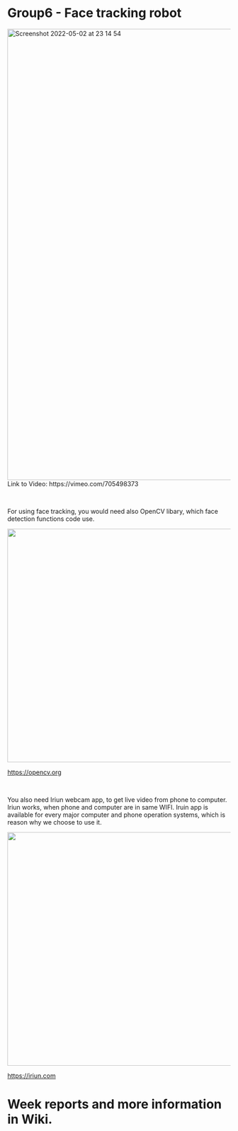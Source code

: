 # Group6 - Face tracking robot

<img width="1020" alt="Screenshot 2022-05-02 at 23 14 54" src="https://user-images.githubusercontent.com/73113013/166319279-e283be08-557f-4c3e-ab81-26b94cf9164a.png">
Link to Video: https://vimeo.com/705498373

$~~~~~~~~~~~$

For using face tracking, you would need also OpenCV libary, which face detection functions code use. 

<img src="https://miro.medium.com/max/1024/1*wFcEuz4CtvdgJUW-mkKvZg.jpeg" width="528" />

https://opencv.org

$~~~~~~~~~~~$

You also need Iriun webcam app, to get live video from phone to computer. Iriun works, when phone and computer are in same WIFI. Iruin app is available for every major computer and phone operation systems, which is reason why we choose to use it.

<img src="https://1758658189.rsc.cdn77.org/assets/images/webcam.png" width="528" />

https://iriun.com

# Week reports and more information in Wiki.





